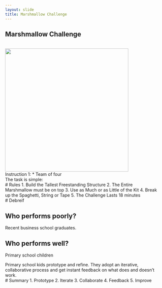 ```yaml
---
layout: slide
title: Marshmallow Challenge
---
```

 
 
<section>
 <h1>Marshmallow Challenge</h1>

<br>
<img src="http://jrowing.com/iop/presentations/images/emsnew.PNG" width="400">
</section>
<section data-markdown data-notes="^Note:">
Instruction 1:
* Team of four
</section>

<section data-markdown data-notes="^Note:">
The task is simple: 
</section>

<section data-markdown data-notes="^Note:">
# Rules
1. Build the Tallest Freestanding Structure
2. The Entire Marshmallow must be on top
3. Use as Much or as Little of the Kit
4. Break up the Spaghetti, String or Tape
5. The Challenge Lasts 18 minutes
</section>
<section data-background-iframe="https://www.youtube.com/embed/vQKcrVDujVs">
</section>
 
<section data-markdown data-notes="^Note:">
# Debreif

</section>
 <section data-markdown data-notes="^Note:">

## Who performs poorly?
Recent business school graduates.

</section>
 <section data-markdown data-notes="^Note:">

## Who performs well?
Primary school children
</section>

 <section data-markdown data-notes="^Note:">
 Primary school kids prototype and refine. They adopt an iterative, collaborative process and get instant feedback on what does and doesn’t work.
</section>

 <section data-markdown data-notes="^Note:">
 # Summary
 1. Prototype
 2. Iterate
 3. Collaborate
 4. Feedback
 5. Improve
</section>
